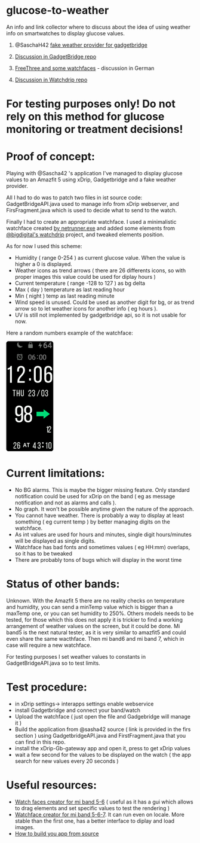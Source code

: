 # glucose-to-weather
An info and link collector where to discuss about the idea of using weather info on smartwatches to display glucose values.

1) @SaschaH42 [fake weather provider for gadgetbridge](https://github.com/NightscoutFoundation/xDrip/discussions/2125)

2) [Discussion in GadgetBridge repo](https://codeberg.org/Freeyourgadget/Gadgetbridge/issues/2949)

3) [FreeThree and some watchfaces](https://insulinclub.de/index.php?thread/33795-free-three-ein-xposed-lsposed-modul-f%C3%BCr-libre-3-aktueller-wert-am-sperrbildschir/) - discussion in German

4) [Discussion in Watchdrip repo](https://github.com/bigdigital/watchdrip/issues/6#)

# For testing purposes only! Do not rely on this method for glucose monitoring or treatment decisions!


# Proof of concept:
Playing with @Sascha42 's application I've managed to display glucose values to an Amazfit 5 using xDrip, Gadgetbridge and a fake weather provider.

All I had to do was to patch two files in ist source code: GadgetBridgeAPI.java used to manage info from xDrip webserver, and FirsFragment.java which is used to decide what to send to the watch.

Finally I had to create an appropriate watchface. 
I used a minimalistic watchface created [by netrunner.exe](https://amazfitwatchfaces.com/mi-band-5/view/3661) and added some elements from [@bigdigital's watchdrip](https://github.com/bigdigital/watchdrip) project, and tweaked elements position.



As for now I used this scheme:
- Humidity  ( range 0-254 ) as current glucose value. When the value is higher a 0 is displayed.
- Weather icons as trend arrows ( there are 26 differents icons, so with proper images this value could be used for diplay hours )
- Current temperature ( range -128 to 127 ) as bg delta
- Max ( day ) temperature as last reading hour
- Min ( night ) temp as last reading minute
- Wind speed is unused. Could be used as another digit for bg, or as trend arrow so to let weather icons for another info ( eg hours ).
- UV is still not implemented by gadgetbridge api, so it is not usable for now.


Here a random numbers example of the watchface:

<img src = example.png>

# Current limitations:
- No BG alarms. This is maybe the bigger missing feature. Only standard notification could be used for xDrip on the band ( eg as message notification and not as alarms and calls ).
- No graph. It won't be possible anytime given the nature of the approach.
- You cannot have weather. There is probably a way to display at least something ( eg current temp ) by better managing digits on the watchface.
- As int values are used for hours and minutes, single digit hours/minutes will be displayed as single digits.
- Watchface has bad fonts and sometimes values ( eg HH:mm) overlaps, so it has to be tweaked
- There are probably tons of bugs which will display in the worst time

# Status of other bands:
Unknown.
With the Amazfit 5 there are no reality checks on temperature and humidity, you can send a minTemp value which is bigger than a maxTemp one, or you can set humidity to 250%. Others models needs to be tested, for those which this does not apply it is trickier to find a working arrangement of weather values on the screen, but it could be done.
Mi band5 is the next natural tester, as it is very similar to amazfit5 and could even share the same wacthface. Then mi band6 and mi band 7, which in case will require a new watchface.

For testing purposes I set weather values to constants in GadgetBridgeAPI.java so to test limits.

# Test procedure:
- in xDrip settings-> interapps settings enable webservice
- install Gadgetbridge and connect your band/watch
- Upload the watchface ( just open the file and Gadgebridge will manage it )
- Build the application from @sasha42 source ( link is provided in the firs section ) using GadgetbridgeAPI.java and FirstFragment.java that you can find in this repo.
- install the xDrip-Gb-gateway app and open it, press to get xDrip values
- wait a few second for the values to be displayed on the watch ( the app search for new values every 20 seconds )

# Useful resources:
- [Watch faces creator for mi band 5-6](https://github.com/Johnson070/MiBand-5-watchface-editor) ( useful as it has a gui which allows to drag elements and set specific values to test the rendering )
- [Watchface creator for mi band 5-6-7](https://watchface-web-editor.vercel.app/). It can run even on locale. More stable than the first one, has a better interface to diplay and load images.
- [How to build you app from source](https://github.com/openaps/AndroidAPSdocs/blob/master/docs/EN/Installing-AndroidAPS/Building-APK.md)
